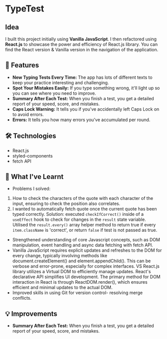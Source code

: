 # TypeTest

## Idea

I built this project initially using **Vanilla JavaScript**.
I then refactored using **React.js** to showcase the power and efficiency of React.js library.
You can find the React version & Vanilla version in the navigation of the application.

## 🚀 Features

- **New Typing Tests Every Time:** The app has lots of different texts to keep your practice interesting and challenging.
- **Spot Your Mistakes Easily:** If you type something wrong, it'll light up so you can see where you need to improve.
- **Summary After Each Test:** When you finish a test, you get a detailed report of your speed, score, and mistakes.
- **Caps Lock Warning:** It tells you if you've accidentally left Caps Lock on to avoid errors.
- **Errors:** It tells you how many errors you've accumulated per round.

## 🛠️ Technologies

- React.js
- styled-components
- fetch API

## 📝 What I've Learnt

- Problems I solved:

1. How to check the characters of the quote with each character of the input, ensuring to check the position also correlates.
2. I wanted to automatically fetch quote once the current quote has been typed correctly. Solution: executed `checkIfCorrect()` inside of a `useEffect` hook to check for changes in the `result` state variable. Utilised the `result.every()` array helper method to return true if every `item.className` is 'correct', or return `false` if test is not passed as true.

- Strengthened understanding of core Javascript concepts, such as DOM manipulation, event handling and async data fetching with fetch API.
- Vanilla JavaScript requires explicit updates and refreshes to the DOM for every change, typically involving methods like document.createElement() and element.appendChild(). This can be verbose and error-prone, especially for complex interfaces. VS React.js library utilizes a Virtual DOM to efficiently manage updates. React's declarative API simplifies UI development. The primary method for DOM interaction in React is through ReactDOM.render(), which ensures efficient and minimal updates to the actual DOM.
- Improved skills in using Git for version control- resolving merge conflicts.

## 💡 Improvements

- **Summary After Each Test:** When you finish a test, you get a detailed report of your speed, score, and mistakes.
